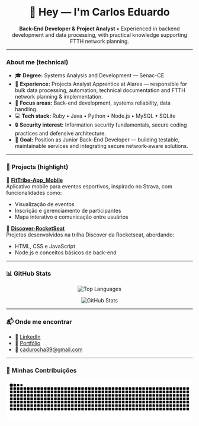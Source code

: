 <h1 align="center">👋 Hey — I'm Carlos Eduardo</h1>

<p align="center">
  <strong>Back-End Developer & Project Analyst </strong> • Experienced in backend development and data processing, with practical knowledge supporting FTTH network planning.
</p>

---

### About me (technical)

- 🎓 **Degree:** Systems Analysis and Development — Senac-CE  
- 💼 **Experience:** Projects Analyst Apprentice at Alares — responsible for bulk data processing, automation, technical documentation and FTTH network planning & implementation.  
- 🧠 **Focus areas:** Back-end development, systems reliability, data handling.  
- 💻 **Tech stack:** Ruby • Java • Python • Node.js • MySQL • SQLite  
- 🔒 **Security interest:** Information security fundamentals, secure coding practices and defensive architecture.  
- 🎯 **Goal:** Position as Junior Back-End Developer — building testable, maintainable services and integrating secure network-aware solutions.

---

### 🚀 Projects (highlight)
🔹 [**FitTribe-App_Mobile**](https://github.com/carloseduardo-rocha/FitTribe-App_Mobile)  
Aplicativo mobile para eventos esportivos, inspirado no Strava, com funcionalidades como:
- Visualização de eventos  
- Inscrição e gerenciamento de participantes  
- Mapa interativo e comunicação entre usuários

🔹 [**Discover-RocketSeat**](https://github.com/carloseduardo-rocha/Discover-RocketSeat)  
Projetos desenvolvidos na trilha Discover da Rocketseat, abordando:
- HTML, CSS e JavaScript  
- Node.js e conceitos básicos de back-end  

---

### 📊 GitHub Stats

<p align="center">
  <img src="https://github-readme-stats.vercel.app/api/top-langs/?username=carloseduardo-rocha&layout=compact&theme=tokyonight" alt="Top Languages" />
</p>

<p align="center">
  <img src="https://github-readme-stats.vercel.app/api?username=carloseduardo-rocha&show_icons=true&theme=tokyonight" alt="GitHub Stats" />
</p>

---

### 📬 Onde me encontrar

- 🔗 [LinkedIn](https://www.linkedin.com/in/carlos-eduardo-408087230)  
- 🔗 [Portfólio](https://tinyurl.com/4wt9e8xz)  
- 📧 cadurocha39@gmail.com

---

### 🐍 Minhas Contribuições

<p align="center">
  <img src="https://raw.githubusercontent.com/carloseduardo-rocha/carloseduardo-rocha/output/github-contribution-grid-snake.svg" alt="Snake animation" />
</p>
